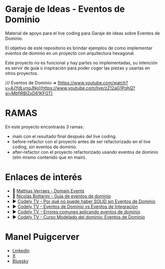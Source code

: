 # Garaje de Ideas - Eventos de Dominio

Material de apoyo para el live coding para Garaje de ideas sobre Eventos de Dominio.

El objetivo de este repositorio es brindar ejemplos de como implementar eventos de dominio en un proyecto con arquitectura hexagonal.

Este proyecto no es funcional y hay partes no implementadas, su intención es servir de guía o inspiración para poder coger las piezas y usarlas en otros proyectos.

/// Eventos de Dominio ➔ [https://www.youtube.com/watch?v=4JYdLynqJNg](https://www.youtube.com/live/zZ12aG1PqhQ?si=MbflRBlZxD61KFGT)


# RAMAS
En este proyecto encontrarás 3 ramas:

* main con el resultado final después del live coding.
* before-refactor con el proyecto antes de ser refactorizado en el live coding, sin eventos de dominio.
* after-refactor con el proyecto refactorizado usando eventos de dominio (elm mismo contenido que en main).

# Enlaces de interés
* 📝 [Mathias Verraes - Domain Events](https://verraes.net/2014/11/domain-events/)
* 📝 [Nicolás Bottarini - Guía de eventos de dominio](https://nbottarini.com/es/posts/2021/12/16/domain_events_guide/)
* ▶️ [Codely TV - Por qué no puede haber SOLID sin Eventos de Dominio](https://www.youtube.com/watch?v=159SstwQWE4)
* ▶️ [Codely TV - Eventos de Dominio vs Eventos de Integración](https://www.youtube.com/watch?v=NBnCW9_cK2g)
* ▶️ [Codely TV - Errores comunes aplicando eventos de dominio](https://www.youtube.com/watch?v=Mb21zCnkHj8)
* ▶️ [Codely TV - Curso Modelado del dominio: Eventos de Dominio](https://pro.codely.com/library/modelado-del-dominio-eventos-de-dominio-209046/544057/about/)


# Manel Puigcerver
* [Linkedin](https://www.linkedin.com/in/manelpnavarro/)
* [X](https://x.com/manelpnavarro)
* [Bluesky](https://bsky.app/profile/manelpnavarro.bsky.social)
